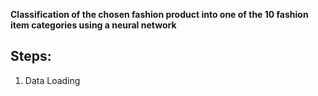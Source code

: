 **Classification of the chosen fashion product into one of the 10 fashion item categories using a neural network**

## Steps: 
1. Data Loading 
